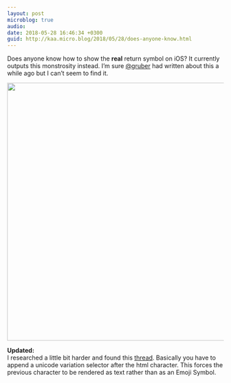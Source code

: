 ```yaml
---
layout: post
microblog: true
audio: 
date: 2018-05-28 16:46:34 +0300
guid: http://kaa.micro.blog/2018/05/28/does-anyone-know.html
---
```

Does anyone know how to show the **real** return symbol on iOS? It currently outputs this monstrosity instead. I’m sure [@gruber](https://micro.blog/gruber) had written about this a while ago but I can’t seem to find it.

<img src="http://www.kaa.bz/uploads/2018/645cc14611.jpg" width="600" height="600" />

**Updated:**  
I researched a little bit harder and found this [thread](https://stackoverflow.com/questions/32915485/how-to-prevent-unicode-characters-from-rendering-as-emoji-in-html-from-javascrip). Basically you have to append a unicode variation selector after the html character. This forces the previous character to be rendered as text rather than as an Emoji Symbol.
